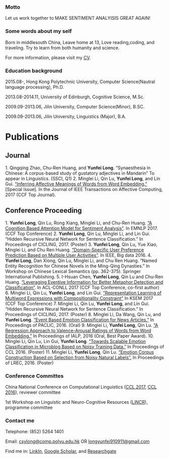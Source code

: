 ### Motto
Let us work together to MAKE SENTIMENT ANALYISIS GREAT AGAIN! 

### Some words about my self
Born in middlesouth China, Leave home at 13, Love reading,coding, and traveling. Try to learn from both humanity and science.

For more information, please visit my <a href="https://yunfeilongpoly.github.io/Yunfei%20Long%20resume.pdf">CV</a>. 

### Education background

2015.08-,	        Hong Kong Polytechnic University,	Computer Science(Nautral language processing),	            Ph.D. 

2013.08-2014.11, 	University of Edinburgh,	              Cognitive Science,	            M.Sc.

2009.09-2013.06, 	Jilin University,                     Computer Science(Minor),	         B.SC.

2009.09-2013.06, 	Jilin University,	                    Linguistics (Major),              B.A. 


<h1>Publications</h1>
<h2>Journal</h2>
1.	Qingqing Zhao, Chu-Ren Huang, and <b>Yunfei Long</b>. “Synaesthesia in Chinese: A corpus-based study of gustatory adjectives in Mandarin” To appear in Linguistics. (SSCI, Q1)
2.	Minglei Li, Qin Lu, <b>Yunfei Long</b>, and Lin Gui. <a href="http://ieeexplore.ieee.org/abstract/document/7968355/">“Inferring Affective Meanings of Words from Word Embedding.”</a> [Special Issue]. In the Journal of IEEE Transactions on Affective Computing, 2017 (CCF Top Journal).

<h2>Conference Proceeding</h2>
1.	<b>Yunfei Long</b>, Qin Lu, Rong Xiang, Minglei Li, and Chu-Ren Huang. <a href="http://www.aclweb.org/anthology/D17-1049">“A Cognition Based Attention Model for Sentiment Analysis”</a>. In EMNLP 2017. (CCF Top Conference)
2.	<b>Yunfei Long</b>, Qin Lu, Minglei Li, and Lin Gui. “Hidden Recursive Neural Network for Sentence Classification.” In Proceedings of CICLING, 2017. (Poster)
3.	<b>Yunfei Long</b>, Qin Lu, Yue Xiao, Minglei Li, and Chu Ren Huang. <a href="http://ieeexplore.ieee.org/document/7841066/">“Domain-Specific User Preference Prediction Based on Multiple User Activities”</a>. In IEEE, Big data 2016. 
4.	<b>Yunfei Long</b>, Dan Xiong, Qin Lu, Minglei Li, and Chu Ren Huang. “Named Entity Recognition for Chinese Novels in the Ming-Qing Dynasties.” In Workshop on Chinese Lexical Semantics (pp. 362-375). Springer International Publishing.
5.	I-Hsuan Chen, <b>Yunfei Long</b>, Qin Lu and Chu-Ren Huang. <a href="http://www.aclweb.org/anthology/K17-1006">“Leveraging Eventive Information for Better Metaphor Detection and Classification”</a>. In ACL-CONLL 2017 (CCF Top Conference, co-first author)
6.	Minglei Li, Qin Lu, <b>Yunfei Long</b>, and Lin Gui. <a href="https://link.springer.com/chapter/10.1007/978-3-319-63558-3_43">“Representation Learning of Multiword Expressions with Compositionality Constraint”</a> In KSEM 2017 (CCF Top Conference)
7.	Minglei Li, Qin Lu, <b>Yunfei Long</b>, and Lin Gui. “Hidden Recursive Neural Network for Sentence Classification.” In Proceedings of CICLING, 2017. (Poster)
8.	Minglei Li, Da Wang, Qin Lu, and <b>Yunfei Long</b>. <a href="https://aclanthology.info/papers/Y16-2013/y16-2013">“Event Based Emotion Classification for News Articles.”</a> In Proceedings of PACLIC, 2016. (Oral)
9.	Minglei Li, <b>Yunfei Long</b>, Qin Lu. <a href="http://ieeexplore.ieee.org/abstract/document/7875949/">“A Regression Approach to Valence-Arousal Ratings of Words from Word Embedding.”</a> In Proceedings of IALP, 2016 (Oral, Best Paper Award).
10.	Minglei Li, Qin Lu, Lin Gui, <b>Yunfei Long</b>. <a href="https://link.springer.com/chapter/10.1007/978-3-319-47674-2_33">“Towards Scalable Emotion Classification in Microblog Based on Noisy Training Data.”</a> In Proceedings of CCL 2016. (Poster)
11.	Minglei Li, <b>Yunfei Long</b>, Qin Lu. <a href="http://www.lrec-conf.org/proceedings/lrec2016/pdf/515_Paper.pdf">“Emotion Corpus Construction Based on Selection from Noisy Natural Labels”.</a> In Proceedings of LREC, 2016. (Poster)


### Conference Committes
China National Conference on Computational Linguistics (<a href="http://www.cips-cl.org/static/CCL2017/callfor.html">CCL 2017</a>, <a href="http://www.cips-cl.org/static/CCL2016/en/index.html">CCL 2016</a>), reviewer committee 

1st Workshop on Linguistic and Neuro-Cognitive Resources (<a href="http://lincr2018.cbs.polyu.edu.hk/LiNCR_workshop/">LiNCR</a>), programme committee

### Contact me
Telephone: (852) 5264 1401

Email: <a href="mailto:csylong@comp.polyu.edu.hk">csylong@comp.polyu.edu.hk</a> OR <a href="mailto:longyunfei910911@gmail.com">longyunfei910911@gmail.com</a>  

Find me in: <a href="https://www.linkedin.com/in/yunfei-long-3342b08a/">LinkIn</a>, <a href="https://scholar.google.com.hk/citations?user=2gKA6BUAAAAJ&hl=en">Google Scholar</a>, and <a href="https://www.researchgate.net/profile/Yunfei_Long4">Researchgate</a>
